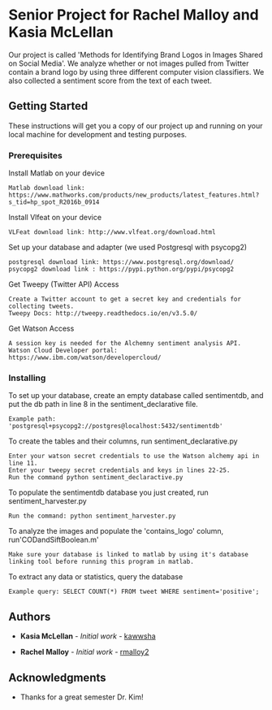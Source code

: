# Senior Project for Rachel Malloy and Kasia McLellan

Our project is called 'Methods for Identifying Brand Logos in Images Shared on Social Media'. We analyze whether or not images pulled from Twitter contain a brand logo by using three different computer vision classifiers. We also collected a sentiment score from the text of each tweet. 

## Getting Started

These instructions will get you a copy of our project up and running on your local machine for development and testing purposes. 

### Prerequisites

Install Matlab on your device

```
Matlab download link: https://www.mathworks.com/products/new_products/latest_features.html?s_tid=hp_spot_R2016b_0914
```

Install Vlfeat on your device

```
VLFeat download link: http://www.vlfeat.org/download.html
```

Set up your database and adapter (we used Postgresql with psycopg2)

```
postgresql download link: https://www.postgresql.org/download/
psycopg2 download link : https://pypi.python.org/pypi/psycopg2
```

Get Tweepy (Twitter API) Access

```
Create a Twitter account to get a secret key and credentials for collecting tweets. 
Tweepy Docs: http://tweepy.readthedocs.io/en/v3.5.0/
```

Get Watson Access

```
A session key is needed for the Alchemny sentiment analysis API.
Watson Cloud Developer portal: https://www.ibm.com/watson/developercloud/
```

### Installing

To set up your database, create an empty database called sentimentdb, and put the db path in line 8 in the sentiment_declarative file.

```
Example path: 'postgresql+psycopg2://postgres@localhost:5432/sentimentdb'
```

To create the tables and their columns, run sentiment_declarative.py 

```
Enter your watson secret credentials to use the Watson alchemy api in line 11.
Enter your tweepy secret credentials and keys in lines 22-25. 
Run the command python sentiment_declaractive.py
```

To populate the sentimentdb database you just created, run sentiment_harvester.py

```
Run the command: python sentiment_harvester.py
```

To analyze the images and populate the 'contains_logo' column, run'CODandSiftBoolean.m'

```
Make sure your database is linked to matlab by using it's database linking tool before running this program in matlab. 
```

To extract any data or statistics, query the database 

```
Example query: SELECT COUNT(*) FROM tweet WHERE sentiment='positive';
```


## Authors

* **Kasia McLellan** - *Initial work* - [kawwsha](https://github.com/kawwsha)

* **Rachel Malloy** - *Initial work* - [rmalloy2](https://github.com/rmalloy2)

## Acknowledgments

* Thanks for a great semester Dr. Kim! 
